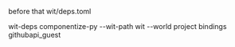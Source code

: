 
before that wit/deps.toml

wit-deps
componentize-py --wit-path wit --world project bindings githubapi_guest
